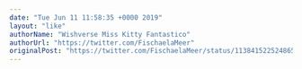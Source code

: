 ```yaml
---
date: "Tue Jun 11 11:58:35 +0000 2019"
layout: "like"
authorName: "Wishverse Miss Kitty Fantastico"
authorUrl: "https://twitter.com/FischaelaMeer"
originalPost: "https://twitter.com/FischaelaMeer/status/1138415225248653314"
---
```

